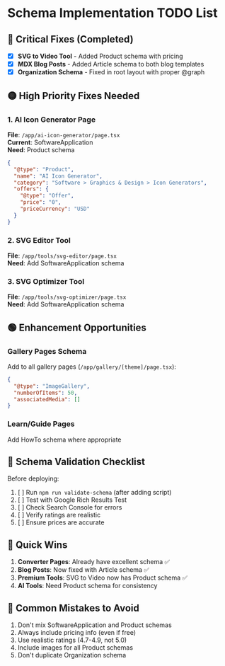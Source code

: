 # Schema Implementation TODO List

## 🔴 Critical Fixes (Completed)

- [x] **SVG to Video Tool** - Added Product schema with pricing
- [x] **MDX Blog Posts** - Added Article schema to both blog templates
- [x] **Organization Schema** - Fixed in root layout with proper @graph

## 🟡 High Priority Fixes Needed

### 1. AI Icon Generator Page
**File**: `/app/ai-icon-generator/page.tsx`  
**Current**: SoftwareApplication  
**Need**: Product schema
```json
{
  "@type": "Product",
  "name": "AI Icon Generator",
  "category": "Software > Graphics & Design > Icon Generators",
  "offers": {
    "@type": "Offer",
    "price": "0",
    "priceCurrency": "USD"
  }
}
```

### 2. SVG Editor Tool
**File**: `/app/tools/svg-editor/page.tsx`  
**Need**: Add SoftwareApplication schema

### 3. SVG Optimizer Tool
**File**: `/app/tools/svg-optimizer/page.tsx`  
**Need**: Add SoftwareApplication schema

## 🟢 Enhancement Opportunities

### Gallery Pages Schema
Add to all gallery pages (`/app/gallery/[theme]/page.tsx`):
```json
{
  "@type": "ImageGallery",
  "numberOfItems": 50,
  "associatedMedia": []
}
```

### Learn/Guide Pages
Add HowTo schema where appropriate

## 📝 Schema Validation Checklist

Before deploying:
1. [ ] Run `npm run validate-schema` (after adding script)
2. [ ] Test with Google Rich Results Test
3. [ ] Check Search Console for errors
4. [ ] Verify ratings are realistic
5. [ ] Ensure prices are accurate

## 🎯 Quick Wins

1. **Converter Pages**: Already have excellent schema ✅
2. **Blog Posts**: Now fixed with Article schema ✅
3. **Premium Tools**: SVG to Video now has Product schema ✅
4. **AI Tools**: Need Product schema for consistency

## 🚨 Common Mistakes to Avoid

1. Don't mix SoftwareApplication and Product schemas
2. Always include pricing info (even if free)
3. Use realistic ratings (4.7-4.9, not 5.0)
4. Include images for all Product schemas
5. Don't duplicate Organization schema